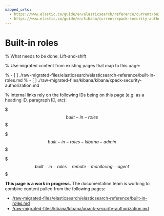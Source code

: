 ```yaml
---
mapped_urls:
  - https://www.elastic.co/guide/en/elasticsearch/reference/current/built-in-roles.html
  - https://www.elastic.co/guide/en/kibana/current/xpack-security-authorization.html
---
```


# Built-in roles

% What needs to be done: Lift-and-shift

% Use migrated content from existing pages that map to this page:

% - [ ] ./raw-migrated-files/elasticsearch/elasticsearch-reference/built-in-roles.md
% - [ ] ./raw-migrated-files/kibana/kibana/xpack-security-authorization.md

% Internal links rely on the following IDs being on this page (e.g. as a heading ID, paragraph ID, etc):

$$$built-in-roles$$$

$$$built-in-roles-kibana-admin$$$

$$$built-in-roles-remote-monitoring-agent$$$

**This page is a work in progress.** The documentation team is working to combine content pulled from the following pages:

* [/raw-migrated-files/elasticsearch/elasticsearch-reference/built-in-roles.md](/raw-migrated-files/elasticsearch/elasticsearch-reference/built-in-roles.md)
* [/raw-migrated-files/kibana/kibana/xpack-security-authorization.md](/raw-migrated-files/kibana/kibana/xpack-security-authorization.md)